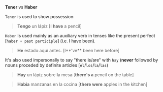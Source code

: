 **Tener** vs **Haber**

`Tener` is used to show possession

>  **Tengo** un lápiz [I **have** a pencil]


`Haber` Is used mainly as an auxiliary verb in tenses like the present perfect [`haber + past participle`] (i.e. I have been).

> **He** estado aquí antes.  [I**'ve** been here before]


It's also used impersonally to say "there is/are" with `hay` (**never** followed by nouns proceded by definite articles [`el`/`los`/`la`/`las`)

> **Hay** un lápiz sobre la mesa [**there's a** pencil on the table]

> **Había** manzanas en la cocina [**there were** apples in the kitchen]
